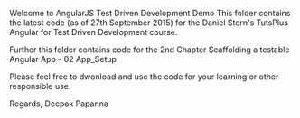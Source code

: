 Welcome to AngularJS Test Driven Development Demo
This folder contains the latest code (as of 27th September 2015) 
for the Daniel Stern's TutsPlus Angular for Test Driven Development course.

Further this folder contains code for the 2nd Chapter Scaffolding a testable Angular App - 02 App_Setup 

Please feel free to dwonload and use the code for your learning or other responsible use.

Regards,
Deepak Papanna
